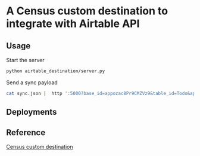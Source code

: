 # A Census custom destination to integrate with Airtable API

## Usage

Start the server
```sh
python airtable_destination/server.py
```

Send a sync payload 

```sh
cat sync.json |  http ':5000?base_id=appozac8Pr9CMZVz9&table_id=Todo&api_key=<API_KEY>'  -v 
```

## Deployments

## Reference
[Census custom destination](https://docs.getcensus.com/destinations/custom-api#rpc-details)

